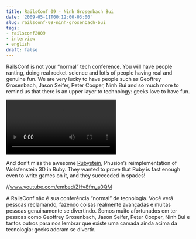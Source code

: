 ```yaml
---
title: RailsConf 09 - Ninh Grosenbach Bui
date: '2009-05-11T00:12:00-03:00'
slug: railsconf-09-ninh-grosenbach-bui
tags:
- railsconf2009
- interview
- english
draft: false
---
```




RailsConf is not your “normal” tech conference. You will have people ranting, doing real rocket-science and lot’s of people having real and genuine fun. We are very lucky to have people such as Geoffrey Grosenbach, Jason Seifer, Peter Cooper, Ninh Bui and so much more to remind us that there is an upper layer to technology: geeks love to have fun.

<video controls>
<source src="https://s3.us-east-2.amazonaws.com/blip.tv/Akitaonrails-RailsConf2009NinhGrosenbachBui178.mp4">
Your browser does not support the video tag. [Direct Link](https://s3.us-east-2.amazonaws.com/blip.tv/Akitaonrails-RailsConf2009NinhGrosenbachBui178.mp4)
</source></video>

And don’t miss the awesome [Rubystein](http://www.rubyinside.com/rubystein-wolfenstein-3d-recreated-in-ruby-1751.html), Phusion’s reimplementation of Wolsfenstein 3D in Ruby. They wanted to prove that Ruby is fast enough even to write games on it, and they succeeded in spades!

//www.youtube.com/embed/ZHv8fm_a0QM

A RailsConf não é sua conferência “normal” de tecnologia. Você verá pessoas reclamando, fazendo coisas realmente avançadas e muitas pessoas genuinamente se divertindo. Somos muito afortunados em ter pessoas como Geoffrey Grosenbach, Jason Seifer, Peter Cooper, Ninh Bui e tantos outros para nos lembrar que existe uma camada ainda acima da tecnologia: geeks adoram se divertir.

